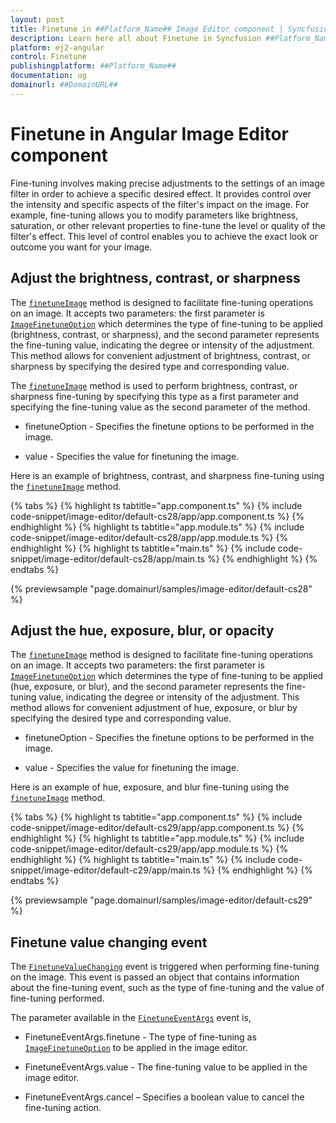 ```yaml
---
layout: post
title: Finetune in ##Platform_Name## Image Editor component | Syncfusion
description: Learn here all about Finetune in Syncfusion ##Platform_Name## Image Editor component of Syncfusion Essential JS 2 and more.
platform: ej2-angular
control: Finetune 
publishingplatform: ##Platform_Name##
documentation: ug
domainurl: ##DomainURL##
---
```


# Finetune in Angular Image Editor component

Fine-tuning involves making precise adjustments to the settings of an image filter in order to achieve a specific desired effect. It provides control over the intensity and specific aspects of the filter's impact on the image. For example, fine-tuning allows you to modify parameters like brightness, saturation, or other relevant properties to fine-tune the level or quality of the filter's effect. This level of control enables you to achieve the exact look or outcome you want for your image.

## Adjust the brightness, contrast, or sharpness

The [`finetuneImage`](https://ej2.syncfusion.com/angular/documentation/api/image-editor/#finetuneImage) method is designed to facilitate fine-tuning operations on an image. It accepts two parameters: the first parameter is [`ImageFinetuneOption`](https://ej2.syncfusion.com/angular/documentation/api/image-editor/imageFinetuneOption/) which determines the type of fine-tuning to be applied (brightness, contrast, or sharpness), and the second parameter represents the fine-tuning value, indicating the degree or intensity of the adjustment. This method allows for convenient adjustment of brightness, contrast, or sharpness by specifying the desired type and corresponding value.

The [`finetuneImage`](https://ej2.syncfusion.com/angular/documentation/api/image-editor/#finetuneImage) method is used to perform brightness, contrast, or sharpness fine-tuning by specifying this type as a first parameter and specifying the fine-tuning value as the second parameter of the method. 

* finetuneOption - Specifies the finetune options to be performed in the image.

* value - Specifies the value for finetuning the image.

Here is an example of brightness, contrast, and sharpness fine-tuning using the [`finetuneImage`](https://ej2.syncfusion.com/angular/documentation/api/image-editor/#finetuneImage) method.

{% tabs %}
{% highlight ts tabtitle="app.component.ts" %}
{% include code-snippet/image-editor/default-cs28/app/app.component.ts %}
{% endhighlight %}
{% highlight ts tabtitle="app.module.ts" %}
{% include code-snippet/image-editor/default-cs28/app/app.module.ts %}
{% endhighlight %}
{% highlight ts tabtitle="main.ts" %}
{% include code-snippet/image-editor/default-cs28/app/main.ts %}
{% endhighlight %}
{% endtabs %}
        
{% previewsample "page.domainurl/samples/image-editor/default-cs28" %}

## Adjust the hue, exposure, blur, or opacity

The [`finetuneImage`](https://ej2.syncfusion.com/angular/documentation/api/image-editor/#finetuneImage) method is designed to facilitate fine-tuning operations on an image. It accepts two parameters: the first parameter is [`ImageFinetuneOption`](https://ej2.syncfusion.com/angular/documentation/api/image-editor/imageFinetuneOption/) which determines the type of fine-tuning to be applied (hue, exposure, or blur), and the second parameter represents the fine-tuning value, indicating the degree or intensity of the adjustment. This method allows for convenient adjustment of hue, exposure, or blur by specifying the desired type and corresponding value.

* finetuneOption - Specifies the finetune options to be performed in the image.

* value - Specifies the value for finetuning the image.

Here is an example of hue, exposure, and blur fine-tuning using the [`finetuneImage`](https://ej2.syncfusion.com/angular/documentation/api/image-editor/#finetuneImage) method. 

{% tabs %}
{% highlight ts tabtitle="app.component.ts" %}
{% include code-snippet/image-editor/default-cs29/app/app.component.ts %}
{% endhighlight %}
{% highlight ts tabtitle="app.module.ts" %}
{% include code-snippet/image-editor/default-cs29/app/app.module.ts %}
{% endhighlight %}
{% highlight ts tabtitle="main.ts" %}
{% include code-snippet/image-editor/default-c29/app/main.ts %}
{% endhighlight %}
{% endtabs %}
        
{% previewsample "page.domainurl/samples/image-editor/default-cs29" %}

## Finetune value changing event 

The [`FinetuneValueChanging`](https://ej2.syncfusion.com/angular/documentation/api/image-editor/#finetunevaluechanging) event is triggered when performing fine-tuning on the image. This event is passed an object that contains information about the fine-tuning event, such as the type of fine-tuning and the value of fine-tuning performed. 

The parameter available in the [`FinetuneEventArgs`](https://ej2.syncfusion.com/angular/documentation/api/image-editor/#finetuneEventArgs) event is, 

* FinetuneEventArgs.finetune - The type of fine-tuning as [`ImageFinetuneOption`](https://ej2.syncfusion.com/angular/documentation/api/image-editor/#imagefinetuneoption) to be applied in the image editor. 

* FinetuneEventArgs.value - The fine-tuning value to be applied in the image editor. 

* FinetuneEventArgs.cancel – Specifies a boolean value to cancel the fine-tuning action. 
